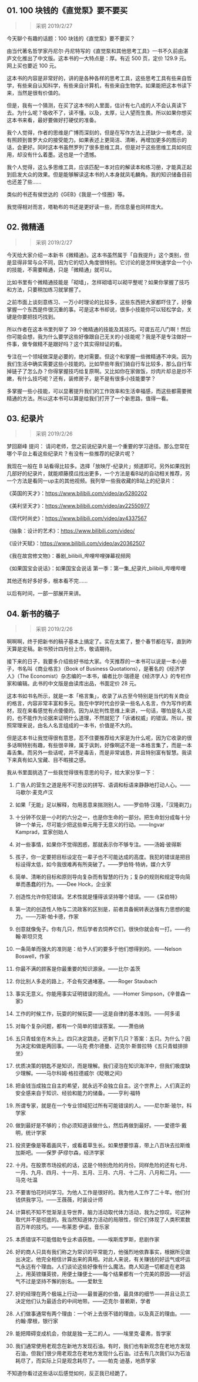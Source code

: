 ## 01. 100 块钱的《直觉泵》要不要买
> > 采铜
2019/2/27

今天聊个有趣的话题：100 块钱的《直觉泵》要不要买？

由当代著名哲学家丹尼尔·丹尼特写的《直觉泵和其他思考工具》一书不久前由湛庐文化推出了中文版。这本书的一大特点是：厚。有近 500 页，定价 129.9 元。网上买也要近 100 元。

这本书的内容是非常好的，讲的是各种各样的思考工具，这些思考工具有些来自哲学，有些来自认知科学，有些来自计算机，有些来自生物学。如果能把这本书读下来，当然是很有价值的。

但是，我有一个猜测，在买了这本书的人里面，估计有七八成的人不会认真读下去。为什么呢？吸收不了，读不懂。以及，太厚，让人望而生畏。所以如果你想买这本书来看，最好要做好打硬仗的准备。

我个人觉得，作者的思维是广博而深刻的，但是在写作方法上还缺少一些考虑，没有照顾到普罗大众的接受能力。如果表述上更简洁、清晰，再增加更多的图示的话，会更好。同时这本书虽然罗列了很多思维工具，但是对于这些思维工具如何应用，却没有什么着墨。这也是一个遗憾。

我个人觉得，这么多思维工具，应该匹配一本对应的解读本和练习册，才能真正起到启发大众的效果。但是能够解读这本书的人本身就凤毛麟角。我的知识储备目前也还差了些……

类似的书还有侯世达的《GEB》《我是一个怪圈》等。

我觉得相对而言，塔勒布的书还是更好读一些，而信息量也同样庞大。

## 02. 微精通
> > 采铜
2019/2/27

今天给大家介绍一本新书《微精通》。这本书虽然属于「自我提升」这个类别，但是显得非常与众不同，因为它的切入角度很特别。它讨论的是怎样快速学会一个小的技能，不需要精通，只是「微精通」就可以。

比如书里有个微精通技能是「砌墙」，怎样砌墙可以砌平整呢？如果你掌握了技巧和方法，只要稍加练习就掌握了。

之前市面上谈刻意练习、一万小时理论的比较多，这些东西把大家都吓住了，好像掌握一个东西是件很沉重的事。可是这本书却说，很多小技能你可以轻松学会，关键是你要把技巧找到。

所以作者在这本书里列举了 39 个微精通的技能及其技巧。可谓五花八门啊！然后你可能会想，我为什么要学这些好像跟自己无关的小技能呢？我是不是专注做好一件事，做专做精不是跟好吗？这个其实得辩证的看。

专注在一个领域做深是必要的，绝对需要。但这个和掌握一些微精通不冲突。因为我们生活中确实需要这些小技能的。比如早些年我们骑自行车比较多，那么自行车掉链子了怎么办？你得掌握技巧给复原啊。又比如你在家做饭，炒肉片却总是炒不嫩，有什么技巧呢？还有，装修房子，是不是有很多小技能要学？

多掌握一些小技能，可以显著提升我们的工作效率和生活幸福感，而这些都需要微精通的方法。所以这本书可以算是给我们打开了一个新思路，值得一看。

## 03. 纪录片

> > 采铜
2019/2/26

梦回巅峰 提问：  请问老师，您之前说纪录片是一个重要的学习途径。那么您常在哪个平台上看这些纪录片？有没有一些推荐的纪录片呢？

我现在一般在 B 站看得比较多。选择「放映厅-纪录片」频道即可。另外如果找到几部好的纪录片，就能顺藤摸瓜找出更多，一个方法是看B站的自动相关推荐，另一个方法是看同一up主的其他视频。我列举一些我收藏的B站上的纪录片：

《英国的天才》：https://www.bilibili.com/video/av5280202

《美利坚天才》：https://www.bilibili.com/video/av22550977

《现代时尚史》：https://www.bilibili.com/video/av4337567

《抽象：设计的艺术》：https://www.bilibili.com/video/

《设计天赋》：https://www.bilibili.com/video/av20362507

《我在故宫修文物》：番剧_bilibili_哔哩哔哩弹幕视频网

《如果国宝会说话》：如果国宝会说话 第一季：第一集_纪录片_bilibili_哔哩哔哩

其他还有好多好多，根本看不完……

以后有时间，一部一部展开来讲。

## 04. 新书的稿子
> > 采铜
2019/2/26

啊啊啊，终于把新书的稿子基本上搞定了。实在太累了，整个春节都在写，直到昨天算是定稿。新书预计四月份上市，敬请期待。

接下来的日子，我要多介绍些好书给大家。今天推荐的一本书可以说是一本小册子，书名叫《商业格言》（Book of Business Quotations），是著名的《经济学人》（The Economist）杂志编的一本书，编者比尔·瑞德是《经济学人》的专栏作家和编辑。此书的中文版是由读库出品，书面定价 28 元。

这本书如书名所示，就是一本「格言集」，收录了从古至今特别是当代的有关商业的格言，内容非常丰富和多元。我在中学时代会抄录一些名人名言，作为写作的素材，现在来看感觉有点傻傻的。因为从批判性思维上来讲，一句话，哪怕是名人说的，也不能作为论据来证明什么道理，不然就犯了「诉诸权威」的错误。所以，按照常理来说，由名人名言组成的一本书，价值是不大的。

但是这本书让我觉得很有意思，忍不住要推荐给大家是为什么呢，因为它收录的很多话啊特别有趣，有些很辛辣，属于讽刺，好像啊这不是一本格言集了，而是一本毒舌集。而另外一些话呢，并不是毒舌，而是非常诚恳，并且特别富有智慧。我读下来真有如入宝藏、目不暇接之感。

我从书里面挑选了一些我觉得很有意思的句子，给大家分享一下：

1. 广告人的营生之道是用不可思议的拼写、语调和标语来静静地打动人心。——马歇尔·麦克卢汉

2. 如果「无能」足以解释，勿用恶意来揣测别人。——罗伯特·汉隆，「汉隆剃刀」
3. 十分钟不仅是一小时的六分之一，也是你生命的一部分。把生命划分成每十分钟一个单元，尽可能少把这些单元用于无意义的行动。——Ingvar Kamprad，宜家创始人
4. 对一些事情，如果你不觉得困惑，那就表示你不够专注。——汤姆·彼得斯
5. 孩子，你一定要把目标设定在一辈子也不可能达成的高度。我犯的错误是把目标设得太低，如今我很难再有所突破了。——罗伯特·特纳，媒介大亨
6. 简单、清晰的目标和原则导向复杂而有智慧的行为；复杂的规则和规定导向简单而愚蠢的行为。——Dee Hock，企业家
7. 创造性允许你犯错误。艺术性就是懂得该坚持哪个错误。——《呆伯特》
8. 第一流的创造性人物与二流政客的区别是，前者具备婉转表达强有力思想的能力。——万斯·帕卡德，作家
9. 创意就像兔子。你有几只，然后学者去饲养它们，很快你就会有一打。——约翰·斯坦贝克
10. 一条简单而强大的准则是：给予人们的要多于他们想得到的。——Nelson Boswell，作家
11. 你最不满的顾客是你最重要的知识源泉。——比尔·盖茨
12. 你比别人多走的路上，不会有交通堵塞。——Roger Staubach
13. 事实无意义。你能用事实证明错误的观点。——Homer Simpson，《辛普森一家》
14. 工作的时候工作，玩耍的时候玩耍——这是自律的基本准则。——阿多诺
15. 对每个复杂问题，都有一个简单的错误答案。——萧伯纳
16. 五只青蛙坐在木头上。四只决定跳走。还剩下几只？答案：五只。为什么？因为决定和做是两回事。——马克·费尔德曼、迈克尔·斯普拉特《五只青蛙排排坐》
17. 优质决策的钥匙不是知识，而是理解。我们浸泡在知识海洋中，但我们极度缺少理解。——马尔科姆·格拉德威尔《眨眼之间》
18. 把金钱当成独立自主的希望，就永远不会独立自主。这个世界上，人们真正的安全感来自于知识、经验和能力的储备。——亨利·福特
19. 所谓专家，就是在一个专业领域犯过所有可能错误的人。——尼尔斯·玻尔，科学家
20. 做到最好是不够的；你必须知道该做什么，然后再做到最好。——爱德华·戴明，统计学家
21. 投资更像是等着画风干，或看着草生长。如果想要惊喜，带上八百块去拉斯维加斯吧。——保罗·萨缪尔森，经济学家
22. 十月。在股票市场投机的话，这是个特别危险的月份。同样危险的还有七月、一月、九月、四月、十一月、五月、三月、六月、十二月、八月和二月。——马克·吐温
23. 不要害怕花时间学习。为他人工作是很好的。我为他人工作了二十年。他们付钱供我学习。——王薇薇，时装设计师
24. 计算机不知不觉渐渐主导世界，脑力活动取代体力活动，我为之惊叹。可这种取代并不是彻底的。我当然知道体力活动的局限性，但它们体现了人类积累数百万年的技巧。——布莱恩·伊诺，音乐家
25. 本质错误不可能借助专业术语获胜。——埃斯库罗斯，悲剧作家
26. 好的商人只具有我们称之为常识的平常能力，他强烈地依靠事实，根据所见做出决定。他完全相信计算出来的真相。对此人来说，有关赚钱的好运气或坏运气永远有个理由。人们谈论这些好像有什么魔法。商人知道一切都走在老路上，用英镑赚英镑，用便士赚便士——每个结果都有一个完美的原因——好运气不过是坚持不懈的别名。——爱默生
27. 好的经理在两个极端上行动——最普遍的价值，最具体的细节——并且让员工决定他们认为最适合的中间地带。——迈克尔·普赖斯，学者
28. 人们做事通常有两个理由：一个听上去很不错的理由，以及真正的理由。——约翰·摩根，银行家
29. 能把障碍变成机会，你就是独一无二的人。——埃里克·霍弗，哲学家
30. 我们通常使用老观念在新地方发现石油。有时，我们也有新观念在老地方发现石油，但我们很少用老观念在老地方发现什么石油。过去有几次我们以为石油耗尽了，而实际上只是观念耗尽了。——帕克·迪基，地质学家

不知道你看过这些话以后感觉如何，反正我已经跪了。



